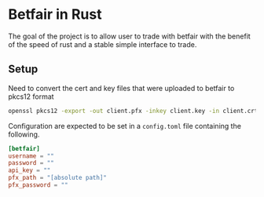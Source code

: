 # Betfair in Rust

The goal of the project is to allow user to trade with betfair with the benefit of the speed of rust and a stable simple interface to trade.

## Setup

Need to convert the cert and key files that were uploaded to betfair to pkcs12 format

```bash
openssl pkcs12 -export -out client.pfx -inkey client.key -in client.crt
```

Configuration are expected to be set in a `config.toml` file containing the following.

```toml
[betfair]
username = ""
password = ""
api_key = ""
pfx_path = "[absolute path]"
pfx_password = ""
```


